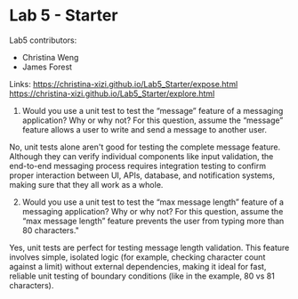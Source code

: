 # Lab 5 - Starter

Lab5 contributors:


- Christina Weng
- James Forest

Links:
https://christina-xizi.github.io/Lab5_Starter/expose.html
https://christina-xizi.github.io/Lab5_Starter/explore.html



1) Would you use a unit test to test the “message” feature of a messaging application? Why or why not? For this question, assume the “message” feature allows a user to write and send a message to another user.
 
No, unit tests alone aren't good for testing the complete message feature. Although they can verify individual components like input validation, the end-to-end messaging process requires integration testing to confirm proper interaction between UI, APIs, database, and notification systems, making sure that they all work as a whole.


2) Would you use a unit test to test the “max message length” feature of a messaging application? Why or why not? For this question, assume the “max message length” feature prevents the user from typing more than 80 characters."
 
Yes, unit tests are perfect for testing message length validation. This feature involves simple, isolated logic (for example, checking character count against a limit) without external dependencies, making it ideal for fast, reliable unit testing of boundary conditions (like in the example, 80 vs 81 characters).


